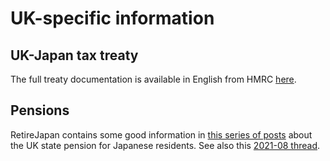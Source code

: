 # UK-specific information

## UK-Japan tax treaty

The full treaty documentation is available in English from HMRC [here](https://www.gov.uk/government/publications/japan-tax-treaties).

## Pensions

RetireJapan contains some good information in [this series of posts](https://www.retirejapan.com/blog/uk-state-pensions-5/) about the UK state pension for Japanese residents. See also this [2021-08 thread](https://www.reddit.com/r/JapanFinance/comments/p6gaci/pension_exemption_for_uk_nationals/).
